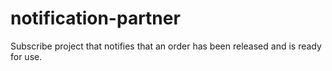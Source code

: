 # notification-partner
Subscribe project that notifies that an order has been released and is ready for use.
